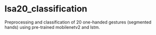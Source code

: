 # lsa20_classification

Preprocessing and classification of 20 one-handed gestures (segmented hands) using pre-trained mobilenetv2 and lstm.
